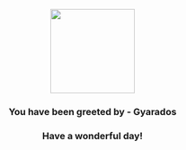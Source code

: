 <p align="center">
    <img src="https://raw.githubusercontent.com/PokeAPI/sprites/master/sprites/pokemon/130.png" width="150" height="150">
</p>
<h3 align="center">You have been greeted by - <b>Gyarados</b></h3>
<h3 align="center">Have a wonderful day!</h3>
